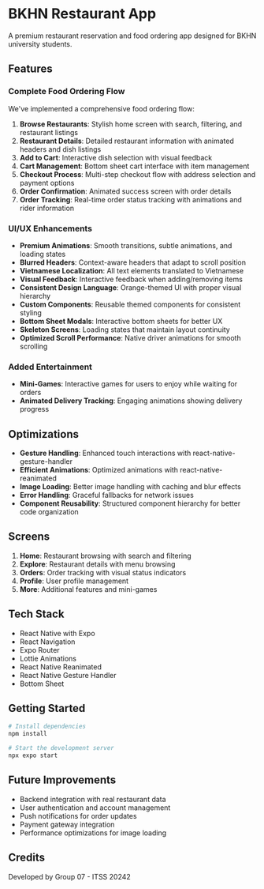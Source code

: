 # BKHN Restaurant App

A premium restaurant reservation and food ordering app designed for BKHN university students.

## Features

### Complete Food Ordering Flow

We've implemented a comprehensive food ordering flow:

1. **Browse Restaurants**: Stylish home screen with search, filtering, and restaurant listings
2. **Restaurant Details**: Detailed restaurant information with animated headers and dish listings
3. **Add to Cart**: Interactive dish selection with visual feedback
4. **Cart Management**: Bottom sheet cart interface with item management
5. **Checkout Process**: Multi-step checkout flow with address selection and payment options
6. **Order Confirmation**: Animated success screen with order details
7. **Order Tracking**: Real-time order status tracking with animations and rider information

### UI/UX Enhancements

- **Premium Animations**: Smooth transitions, subtle animations, and loading states
- **Blurred Headers**: Context-aware headers that adapt to scroll position
- **Vietnamese Localization**: All text elements translated to Vietnamese
- **Visual Feedback**: Interactive feedback when adding/removing items
- **Consistent Design Language**: Orange-themed UI with proper visual hierarchy
- **Custom Components**: Reusable themed components for consistent styling
- **Bottom Sheet Modals**: Interactive bottom sheets for better UX
- **Skeleton Screens**: Loading states that maintain layout continuity
- **Optimized Scroll Performance**: Native driver animations for smooth scrolling

### Added Entertainment

- **Mini-Games**: Interactive games for users to enjoy while waiting for orders
- **Animated Delivery Tracking**: Engaging animations showing delivery progress

## Optimizations

- **Gesture Handling**: Enhanced touch interactions with react-native-gesture-handler
- **Efficient Animations**: Optimized animations with react-native-reanimated
- **Image Loading**: Better image handling with caching and blur effects
- **Error Handling**: Graceful fallbacks for network issues
- **Component Reusability**: Structured component hierarchy for better code organization

## Screens

1. **Home**: Restaurant browsing with search and filtering
2. **Explore**: Restaurant details with menu browsing
3. **Orders**: Order tracking with visual status indicators
4. **Profile**: User profile management
5. **More**: Additional features and mini-games

## Tech Stack

- React Native with Expo
- React Navigation
- Expo Router
- Lottie Animations
- React Native Reanimated
- React Native Gesture Handler
- Bottom Sheet

## Getting Started

```bash
# Install dependencies
npm install

# Start the development server
npx expo start
```

## Future Improvements

- Backend integration with real restaurant data
- User authentication and account management
- Push notifications for order updates
- Payment gateway integration
- Performance optimizations for image loading

## Credits

Developed by Group 07 - ITSS 20242
